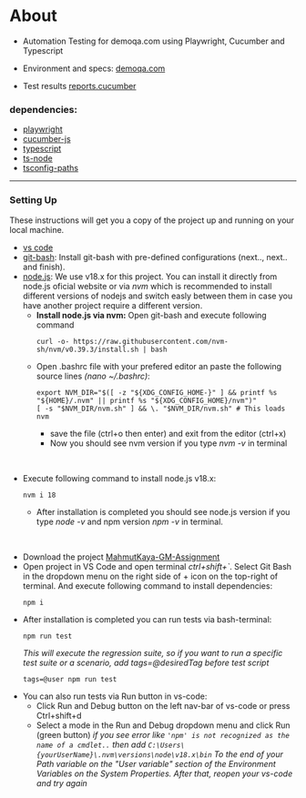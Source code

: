 # About

- Automation Testing for demoqa.com using Playwright, Cucumber and Typescript

- Environment and specs: [demoqa.com](https://demoqa.com/)

- Test results [reports.cucumber](https://reports.cucumber.io/report-collections/a8a6c23c-64a4-474d-9c61-c8f24d78b9f4)

### dependencies:

- [playwright](https://playwright.dev/docs/intro#installing-playwright)
- [cucumber-js](https://cucumber.io/docs/installation/javascript/)
- [typescript](https://www.typescriptlang.org/download)
- [ts-node](https://typestrong.org/ts-node/docs/)
- [tsconfig-paths](https://github.com/dividab/tsconfig-paths#readme)

<hr></hr>

### Setting Up

These instructions will get you a copy of the project up and running on your local machine.

- [vs code](https://code.visualstudio.com/)
- [git-bash](https://git-scm.com/downloads): Install git-bash with pre-defined configurations (next.., next.. and finish).
- [node.js](https://nodejs.org/en): We use v18.x for this project. You can install it directly from node.js oficial website or via _nvm_ which is recommended to install different versions of nodejs and switch easly between them in case you have another project require a different version.
  - **Install node.js via nvm:** Open git-bash and execute following command
    ```shell
    curl -o- https://raw.githubusercontent.com/nvm-sh/nvm/v0.39.3/install.sh | bash
    ```
  - Open .bashrc file with your prefered editor an paste the following source lines _(nano ~/.bashrc)_:
    ```shell
    export NVM_DIR="$([ -z "${XDG_CONFIG_HOME-}" ] && printf %s "${HOME}/.nvm" || printf %s "${XDG_CONFIG_HOME}/nvm")"
    [ -s "$NVM_DIR/nvm.sh" ] && \. "$NVM_DIR/nvm.sh" # This loads nvm
    ```
    - save the file (ctrl+o then enter) and exit from the editor (ctrl+x)
    - Now you should see nvm version if you type _nvm -v_ in terminal

<br>

- Execute following command to install node.js v18.x:
  ```shell
  nvm i 18
  ```
  - After installation is completed you should see node.js version if you type _node -v_ and npm version _npm -v_ in terminal.

<br>

- Download the project [MahmutKaya-GM-Assignment](https://github.com/mahmutkaya/MahmutKaya-GM-Assignment)
- Open project in VS Code and open terminal _ctrl+shift+`_. Select Git Bash in the dropdown menu on the right side of + icon on the top-right of terminal. And execute following command to install dependencies:
  ```shell
  npm i
  ```
- After installation is completed you can run tests via bash-terminal:
  ```shell
  npm run test
  ```
  _This will execute the regression suite, so if you want to run a specific test suite or a scenario, add tags=@desiredTag before test script_
  ```shell
  tags=@user npm run test
  ```
- You can also run tests via Run button in vs-code:
  - Click Run and Debug button on the left nav-bar of vs-code or press Ctrl+shift+d
  - Select a mode in the Run and Debug dropdown menu and click Run (green button)
    _if you see error like `'npm' is not recognized as the name of a cmdlet..`_
    _then add `C:\Users\{yourUserName}\.nvm\versions\node\v18.x\bin` To the end of your Path variable on the "User variable" section of the Environment Variables on the System Properties. After that, reopen your vs-code and try again_
